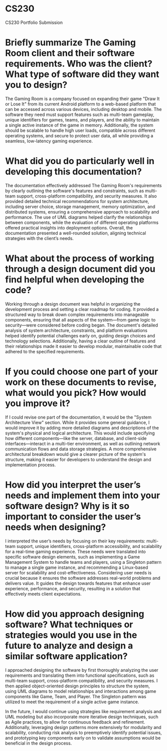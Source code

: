 # CS230
CS230 Portfolio Submission

# Briefly summarize The Gaming Room client and their software requirements. Who was the client? What type of software did they want you to design? 

The Gaming Room is a company focused on expanding their game "Draw It or Lose It" from its current Android platform to a web-based platform that can be accessed across various devices, including desktop and mobile. The software they need must support features such as multi-team gameplay, unique identifiers for games, teams, and players, and the ability to maintain a single active instance of the game in memory. Additionally, the system should be scalable to handle high user loads, compatible across different operating systems, and secure to protect user data, all while providing a seamless, low-latency gaming experience.

# What did you do particularly well in developing this documentation?

The documentation effectively addressed The Gaming Room's requirements by clearly outlining the software's features and constraints, such as multi-team support, cross-platform compatibility, and security measures. It also provided detailed technical recommendations for system architecture, including server choice, storage management, memory optimization, and distributed systems, ensuring a comprehensive approach to scalability and performance. The use of UML diagrams helped clarify the relationships between components, while the evaluation of different operating platforms offered practical insights into deployment options. Overall, the documentation presented a well-rounded solution, aligning technical strategies with the client’s needs.

# What about the process of working through a design document did you find helpful when developing the code?

Working through a design document was helpful in organizing the development process and setting a clear roadmap for coding. It provided a structured way to break down complex requirements into manageable components, ensuring that all aspects of the system—from game logic to security—were considered before coding began. The document's detailed analysis of system architecture, constraints, and platform evaluations helped identify potential challenges early on, guiding design choices and technology selections. Additionally, having a clear outline of features and their relationships made it easier to develop modular, maintainable code that adhered to the specified requirements.

# If you could choose one part of your work on these documents to revise, what would you pick? How would you improve it?

If I could revise one part of the documentation, it would be the "System Architecture View" section. While it provides some general guidance, I would improve it by adding more detailed diagrams and descriptions of the system's physical and logical architecture. This would include specifying how different components—like the server, database, and client-side interfaces—interact in a multi-tier environment, as well as outlining network communication flows and data storage strategies. A more comprehensive architectural breakdown would give a clearer picture of the system's structure, making it easier for developers to understand the design and implementation process.

# How did you interpret the user’s needs and implement them into your software design? Why is it so important to consider the user’s needs when designing?

I interpreted the user’s needs by focusing on their key requirements: multi-team support, unique identifiers, cross-platform accessibility, and scalability for a real-time gaming experience. These needs were translated into specific software design elements, such as implementing a Game Management System to handle teams and players, using a Singleton pattern to manage a single game instance, and recommending a Linux-based server for scalability and cost-effectiveness. Considering user needs is crucial because it ensures the software addresses real-world problems and delivers value. It guides the design towards features that enhance user experience, performance, and security, resulting in a solution that effectively meets client expectations.

# How did you approach designing software? What techniques or strategies would you use in the future to analyze and design a similar software application?

I approached designing the software by first thoroughly analyzing the user requirements and translating them into functional specifications, such as multi-team support, cross-platform compatibility, and security measures. I then applied object-oriented design principles to structure the system, using UML diagrams to model relationships and interactions among game components like Game, Team, and Player. The Singleton pattern was utilized to meet the requirement of a single active game instance.

In the future, I would continue using strategies like requirement analysis and UML modeling but also incorporate more iterative design techniques, such as Agile practices, to allow for continuous feedback and refinement. Additionally, leveraging design patterns more extensively for modularity and scalability, conducting risk analysis to preemptively identify potential issues, and prototyping key components early on to validate assumptions would be beneficial in the design process.
